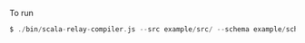 To run

```scala
$ ./bin/scala-relay-compiler.js --src example/src/ --schema example/schema.graphql --out example/out/
```
